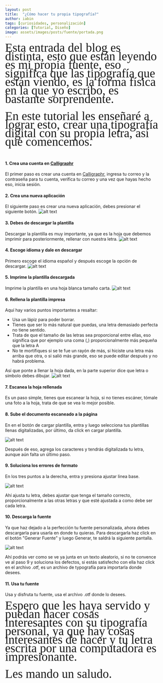 ```yaml
---
layout: post
title:  "¿Cómo hacer tu propia tipografía?"
author: iabin
tags: [curiosidades, personalización]
categories: [Tutorial, Diseño]
image: assets/images/posts/fuente/portada.png
---
```


<style> 
    @font-face {
        font-family: myFuente;
        src: url("../assets/fonts/iabin.otf");
    }
    #container, #despedida{
        line-height: 70%;
        font-size: 40px;
        font-family: myFuente;
    }
</style>
<div id="container"> 
Esta entrada del blog es distinta, esto que están leyendo es mi propia fuente,
eso significa que las tipografía que están viendo, es la forma física en la que yo
escribo, es bastante sorprendente.
<br><br>
En este tutorial les enseñaré a lograr esto, crear una tipografía digital con su
propia letra, así que comencemos.
<br><br>
</div>

#### 1. Crea una cuenta en [Calligraphr](https://www.calligraphr.com/)

El primer paso es crear una cuenta en [Calligraphr](https://www.calligraphr.com/), ingresa tu correo
y la contraseña para tu cuenta, verifica tu correo y una vez que hayas hecho eso, inicia sesión.

#### 2. Crea una nueva aplicación
El siguiente paso es crear una nueva aplicación, debes presionar el siguiente botón.
![alt text](../assets/images/posts/fuente/inicia.PNG "boton")

#### 3. Debes de descargar la plantilla
Descargar la plantilla es muy importante, ya que es la hoja que debemos imprimir para posteriormente,
rellenar con nuestra letra.
![alt text](../assets/images/posts/fuente/print.PNG "plantilla")

#### 4. Escoge idioma y dale en descargar
Primero escoge el idioma español y después escoge la opción de descargar.
![alt text](../assets/images/posts/fuente/descargar.PNG "descargar")

#### 5. Imprime la plantilla descargada
Imprime la plantilla en una hoja blanca tamaño carta.
![alt text](../assets/images/posts/fuente/impreso.jpg "impresora")

#### 6. Rellena la plantilla impresa
Aquí hay varios puntos importantes a resaltar:
* Usa un lápiz para poder borrar.
* Tienes que ser lo más natural que puedas, una letra demasiado perfecta no tiene sentido.
* Trata de que el tamaño de las letras sea proporcional entre ellas, eso significa que 
por ejemplo una coma (,) proporcionalmente más pequeña que la letra A
* No te mortifiques si se te fue un rayón de más, si hiciste una letra más arriba que otra,
o si salió más grande, eso se puede editar después y no habrá problema.

Así que ponte a llenar la hoja dada, en la parte superior dice que letra o símbolo debes dibujar.
![alt text](../assets/images/posts/fuente/llena.jpg "impresora")

#### 7. Escanea la hoja rellenada
Es un paso simple, tienes que escanear la hoja, si no tienes escáner, tómale una foto a la hoja,
trata de que se vea lo mejor posible.

#### 8. Sube el documento escaneado a la página
En en el botón de cargar plantilla, entra y luego selecciona tus plantillas llenas digitalizadas, 
por último, da click en cargar plantilla.

![alt text](../assets/images/posts/fuente/cargar.PNG "cargar")

Después de eso, agrega los caracteres y tendrás digitalizada tu letra, aunque aún falta un último paso.

#### 9. Soluciona los errores de formato
En los tres puntos a la derecha, entra y presiona ajustar linea base.

![alt text](../assets/images/posts/fuente/linea.PNG "linea")

Ahí ajusta tu letra, debes ajustar que tenga el tamaño correcto, proporcionalmente a las otras letras y
que esté ajustada a como debe ser cada letra.

#### 10. Descarga la fuente

Ya que haz dejado a la perfección tu fuente personalizada, ahora debes descargarla para usarla en donde tu quieras.
Para descargarla haz click en el botón "Generar Fuente" y luego Generar, te saldrá la siguiente pantalla.

![alt text](../assets/images/posts/fuente/generar.PNG "generar")

Ahí podrás ver como se ve ya junta en un texto aleatorio, si no te convence ve al paso 9 y soluciona los defectos,
si estás satisfecho con ella haz click en el archivo .otf, es un archivo de typografía para importarla donde desees.

#### 11. Usa tu fuente
Usa y disfruta tu fuente, usa el archivo .otf donde lo desees.


<div id="despedida"> 
Espero que les haya servido y puedan hacer cosas interesantes con su tipografía personal,
ya que hay cosas interesantes de hacer y tu letra escrita por una computadora es impresionante.
<br><br>
Les mando un saludo.
</div>
